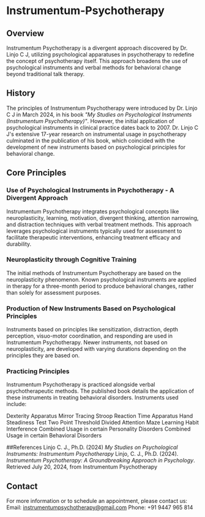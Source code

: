 # Instrumentum-Psychotherapy

## Overview

Instrumentum Psychotherapy is a divergent approach discovered by Dr. Linjo C J, utilizing psychological apparatuses in psychotherapy to redefine the concept of psychotherapy itself. This approach broadens the use of psychological instruments and verbal methods for behavioral change beyond traditional talk therapy.

## History

The principles of Instrumentum Psychotherapy were introduced by Dr. Linjo C J in March 2024, in his book *"My Studies on Psychological Instruments (Instrumentum Psychotherapy)"*. However, the initial application of psychological instruments in clinical practice dates back to 2007. Dr. Linjo C J's extensive 17-year research on instrumental usage in psychotherapy culminated in the publication of his book, which coincided with the development of new instruments based on psychological principles for behavioral change.

## Core Principles

### Use of Psychological Instruments in Psychotherapy - A Divergent Approach

Instrumentum Psychotherapy integrates psychological concepts like neuroplasticity, learning, motivation, divergent thinking, attention narrowing, and distraction techniques with verbal treatment methods. This approach leverages psychological instruments typically used for assessment to facilitate therapeutic interventions, enhancing treatment efficacy and durability.

### Neuroplasticity through Cognitive Training

The initial methods of Instrumentum Psychotherapy are based on the neuroplasticity phenomenon. Known psychological instruments are applied in therapy for a three-month period to produce behavioral changes, rather than solely for assessment purposes.

### Production of New Instruments Based on Psychological Principles

Instruments based on principles like sensitization, distraction, depth perception, visuo-motor coordination, and responding are used in Instrumentum Psychotherapy. Newer instruments, not based on neuroplasticity, are developed with varying durations depending on the principles they are based on.

### Practicing Principles

Instrumentum Psychotherapy is practiced alongside verbal psychotherapeutic methods. The published book details the application of these instruments in treating behavioral disorders. Instruments used include:

Dexterity Apparatus
Mirror Tracing
Stroop
Reaction Time Apparatus
Hand Steadiness Test
Two Point Threshold
Divided Attention
Maze Learning
Habit Interference
Combined Usage in certain Personality Disorders
Combined Usage in certain Behavioral Disorders

##References
Linjo C. J., Ph.D. (2024) *My Studies on Psychological Instruments: Instrumentum Psychotherapy*
Linjo, C. J., Ph.D. (2024). *Instrumentum Psychotherapy: A Groundbreaking Approach in Psychology*. Retrieved July 20, 2024, from Instrumentum Psychotherapy

## Contact

For more information or to schedule an appointment, please contact us:
Email: instrumentumpsychotherapy@gmail.com
Phone: +91 9447 965 814
